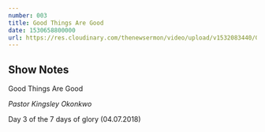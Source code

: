 ```yaml
---
number: 003
title: Good Things Are Good 
date: 1530658800000
url: https://res.cloudinary.com/thenewsermon/video/upload/v1532083440/Good_Things_Are_Good_-_Pastor_Kingsley_Okonkwo_-_Day_3_04.07.2018.mp3
---
```


## Show Notes
Good Things Are Good 

_Pastor Kingsley Okonkwo_

Day 3 of the 7 days of glory (04.07.2018)
